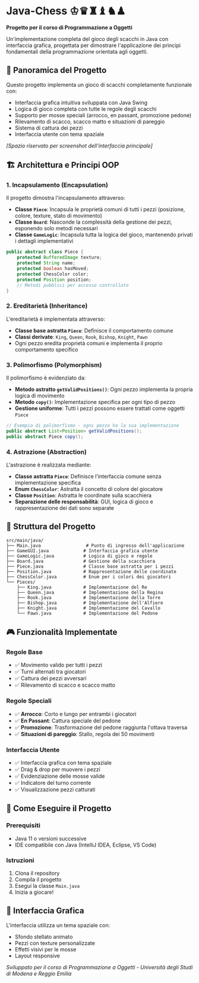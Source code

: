 # Java-Chess ♔♛♜♝♞♟

**Progetto per il corso di Programmazione a Oggetti**

Un'implementazione completa del gioco degli scacchi in Java con interfaccia grafica, progettata per dimostrare l'applicazione dei principi fondamentali della programmazione orientata agli oggetti.

## 🎯 Panoramica del Progetto

Questo progetto implementa un gioco di scacchi completamente funzionale con:
- Interfaccia grafica intuitiva sviluppata con Java Swing
- Logica di gioco completa con tutte le regole degli scacchi
- Supporto per mosse speciali (arrocco, en passant, promozione pedone)
- Rilevamento di scacco, scacco matto e situazioni di pareggio
- Sistema di cattura dei pezzi
- Interfaccia utente con tema spaziale

*[Spazio riservato per screenshot dell'interfaccia principale]*

## 🏗️ Architettura e Principi OOP

### 1. **Incapsulamento (Encapsulation)**

Il progetto dimostra l'incapsulamento attraverso:

- **Classe `Piece`**: Incapsula le proprietà comuni di tutti i pezzi (posizione, colore, texture, stato di movimento)
- **Classe `Board`**: Nasconde la complessità della gestione dei pezzi, esponendo solo metodi necessari
- **Classe `GameLogic`**: Incapsula tutta la logica del gioco, mantenendo privati i dettagli implementativi

```java
public abstract class Piece {
    protected BufferedImage texture;
    protected String name;
    protected boolean hasMoved;
    protected ChessColor color;
    protected Position position;
    // Metodi pubblici per accesso controllato
}
```

### 2. **Ereditarietà (Inheritance)**

L'ereditarietà è implementata attraverso:

- **Classe base astratta `Piece`**: Definisce il comportamento comune
- **Classi derivate**: `King`, `Queen`, `Rook`, `Bishop`, `Knight`, `Pawn`
- Ogni pezzo eredita proprietà comuni e implementa il proprio comportamento specifico

### 3. **Polimorfismo (Polymorphism)**

Il polimorfismo è evidenziato da:

- **Metodo astratto `getValidPositions()`**: Ogni pezzo implementa la propria logica di movimento
- **Metodo `copy()`**: Implementazione specifica per ogni tipo di pezzo
- **Gestione uniforme**: Tutti i pezzi possono essere trattati come oggetti `Piece`

```java
// Esempio di polimorfismo - ogni pezzo ha la sua implementazione
public abstract List<Position> getValidPositions();
public abstract Piece copy();
```

### 4. **Astrazione (Abstraction)**

L'astrazione è realizzata mediante:

- **Classe astratta `Piece`**: Definisce l'interfaccia comune senza implementazione specifica
- **Enum `ChessColor`**: Astratta il concetto di colore del giocatore
- **Classe `Position`**: Astratta le coordinate sulla scacchiera
- **Separazione delle responsabilità**: GUI, logica di gioco e rappresentazione dei dati sono separate

## 🎨 Struttura del Progetto

```
src/main/java/
├── Main.java                 # Punto di ingresso dell'applicazione
├── GameGUI.java             # Interfaccia grafica utente
├── GameLogic.java           # Logica di gioco e regole
├── Board.java               # Gestione della scacchiera
├── Piece.java               # Classe base astratta per i pezzi
├── Position.java            # Rappresentazione delle coordinate
├── ChessColor.java          # Enum per i colori dei giocatori
└── Pieces/
    ├── King.java            # Implementazione del Re
    ├── Queen.java           # Implementazione della Regina
    ├── Rook.java            # Implementazione della Torre
    ├── Bishop.java          # Implementazione dell'Alfiere
    ├── Knight.java          # Implementazione del Cavallo
    └── Pawn.java            # Implementazione del Pedone
```

## 🎮 Funzionalità Implementate

### Regole Base
- ✅ Movimento valido per tutti i pezzi
- ✅ Turni alternati tra giocatori
- ✅ Cattura dei pezzi avversari
- ✅ Rilevamento di scacco e scacco matto

### Regole Speciali
- ✅ **Arrocco**: Corto e lungo per entrambi i giocatori
- ✅ **En Passant**: Cattura speciale del pedone
- ✅ **Promozione**: Trasformazione del pedone raggiunta l'ottava traversa
- ✅ **Situazioni di pareggio**: Stallo, regola dei 50 movimenti

### Interfaccia Utente
- ✅ Interfaccia grafica con tema spaziale
- ✅ Drag & drop per muovere i pezzi
- ✅ Evidenziazione delle mosse valide
- ✅ Indicatore del turno corrente
- ✅ Visualizzazione pezzi catturati

## 🚀 Come Eseguire il Progetto

### Prerequisiti
- Java 11 o versioni successive
- IDE compatibile con Java (IntelliJ IDEA, Eclipse, VS Code)

### Istruzioni
1. Clona il repository
2. Compila il progetto
3. Esegui la classe `Main.java`
4. Inizia a giocare!

## 🎨 Interfaccia Grafica

L'interfaccia utilizza un tema spaziale con:
- Sfondo stellato animato
- Pezzi con texture personalizzate
- Effetti visivi per le mosse
- Layout responsive

*Sviluppato per il corso di Programmazione a Oggetti - Università degli Studi di Modena e Reggio Emilia*
